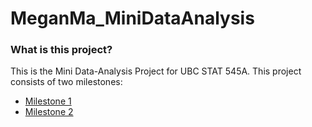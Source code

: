 # MeganMa_MiniDataAnalysis
### What is this project?
This is the Mini Data-Analysis Project for UBC STAT 545A. This project consists of two milestones:
  - [Milestone 1](https://stat545.stat.ubc.ca/mini-project/mini-project-1/)
  - [Milestone 2](https://stat545.stat.ubc.ca/mini-project/mini-project-2/)
